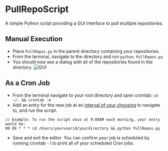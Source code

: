 # PullRepoScript
A simple Python script providing a GUI interface to pull multiple repositories.

## Manual Execution
* Place `PullRepos.py` in the parent directory containing your repositories.
* From the terminal, navigate to the directory and run `python PullRepos.py`
* You should now see a dialog with all of the repositories found in the directory.
![GUI](https://www.upnad.am/images/gui.png)

## As a Cron Job
* From the terminal navigate to your root directory and open crontab: `cd ~/. && crontab -e`
* Add an entry for the new job at an [interval of your choosing](https://opensource.com/article/17/11/how-use-cron-linux) to navigate to, and run the script.
```
// Example: To run the script once at 9:00AM each morning, your entry would be:
00 09 * * * cd /Users/youruserid/yourdirectory && python PullRepos.py
```
* Save and exit the editor. You can confirm your job is scheduled by running crontab - l to print all of your scheduled Cron jobs.
